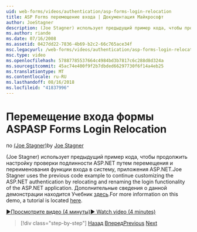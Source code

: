 ```yaml
---
uid: web-forms/videos/authentication/asp-forms-login-relocation
title: ASP Forms перемещение входа | Документация Майкрософт
author: JoeStagner
description: (Joe Stagner) использует предыдущий пример кода, чтобы продолжить настройку проверки подлинности ASP.NET путем перемещения и переименования функции входа в систему самого плана ASP. Н...
ms.author: riande
ms.date: 07/16/2008
ms.assetid: 0427dd22-7836-4b69-b2c2-66c765ace34f
msc.legacyurl: /web-forms/videos/authentication/asp-forms-login-relocation
msc.type: video
ms.openlocfilehash: 57887785537664c4984bd3b7817c6c288d8d324a
ms.sourcegitcommit: 45ac74e400f9f2b7dbded66297730f6f14a4eb25
ms.translationtype: MT
ms.contentlocale: ru-RU
ms.lasthandoff: 08/16/2018
ms.locfileid: "41837996"
---
```

<a name="asp-forms-login-relocation"></a><span data-ttu-id="ea621-103">Перемещение входа формы ASP</span><span class="sxs-lookup"><span data-stu-id="ea621-103">ASP Forms Login Relocation</span></span>
====================
<span data-ttu-id="ea621-104">по [(Joe Stagner)](https://github.com/JoeStagner)</span><span class="sxs-lookup"><span data-stu-id="ea621-104">by [Joe Stagner](https://github.com/JoeStagner)</span></span>

<span data-ttu-id="ea621-105">(Joe Stagner) использует предыдущий пример кода, чтобы продолжить настройку проверки подлинности ASP.NET путем перемещения и переименования функции входа в систему, приложения ASP.NET.</span><span class="sxs-lookup"><span data-stu-id="ea621-105">Joe Stagner uses the previous code example to continue customizing the ASP.NET authentication by relocating and renaming the login functionality of the ASP.NET application.</span></span> <span data-ttu-id="ea621-106">Дополнительные сведения о данной демонстрации находится Учебник [здесь](../../overview/older-versions-security/introduction/forms-authentication-configuration-and-advanced-topics-vb.md).</span><span class="sxs-lookup"><span data-stu-id="ea621-106">For more information on this demo, a tutorial is located [here](../../overview/older-versions-security/introduction/forms-authentication-configuration-and-advanced-topics-vb.md).</span></span>

[<span data-ttu-id="ea621-107">&#9654;Просмотрите видео (4 минуты)</span><span class="sxs-lookup"><span data-stu-id="ea621-107">&#9654; Watch video (4 minutes)</span></span>](https://channel9.msdn.com/Blogs/ASP-NET-Site-Videos/asp-forms-login-relocation)

> [!div class="step-by-step"]
> <span data-ttu-id="ea621-108">[Назад](how-to-setup-and-use-cookie-less-authentication-in-an-aspnet-application.md)
> [Вперед](forms-login-custom-key-configuration.md)</span><span class="sxs-lookup"><span data-stu-id="ea621-108">[Previous](how-to-setup-and-use-cookie-less-authentication-in-an-aspnet-application.md)
[Next](forms-login-custom-key-configuration.md)</span></span>
